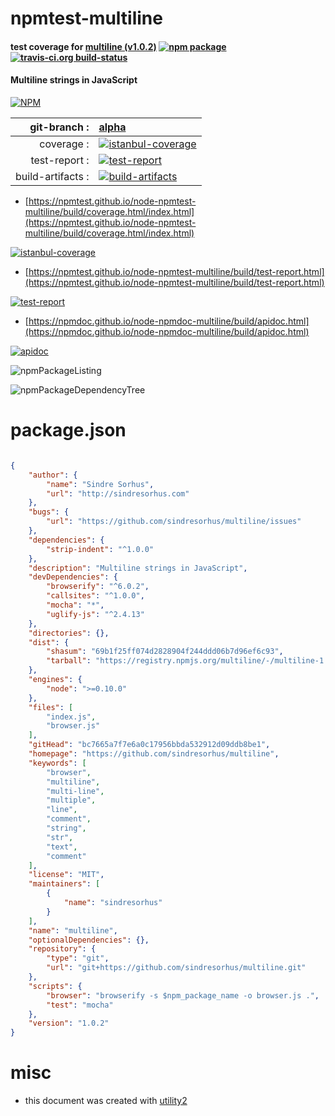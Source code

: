 # npmtest-multiline

#### test coverage for  [multiline (v1.0.2)](https://github.com/sindresorhus/multiline)  [![npm package](https://img.shields.io/npm/v/npmtest-multiline.svg?style=flat-square)](https://www.npmjs.org/package/npmtest-multiline) [![travis-ci.org build-status](https://api.travis-ci.org/npmtest/node-npmtest-multiline.svg)](https://travis-ci.org/npmtest/node-npmtest-multiline)

#### Multiline strings in JavaScript

[![NPM](https://nodei.co/npm/multiline.png?downloads=true&downloadRank=true&stars=true)](https://www.npmjs.com/package/multiline)

| git-branch : | [alpha](https://github.com/npmtest/node-npmtest-multiline/tree/alpha)|
|--:|:--|
| coverage : | [![istanbul-coverage](https://npmtest.github.io/node-npmtest-multiline/build/coverage.badge.svg)](https://npmtest.github.io/node-npmtest-multiline/build/coverage.html/index.html)|
| test-report : | [![test-report](https://npmtest.github.io/node-npmtest-multiline/build/test-report.badge.svg)](https://npmtest.github.io/node-npmtest-multiline/build/test-report.html)|
| build-artifacts : | [![build-artifacts](https://npmtest.github.io/node-npmtest-multiline/glyphicons_144_folder_open.png)](https://github.com/npmtest/node-npmtest-multiline/tree/gh-pages/build)|

- [https://npmtest.github.io/node-npmtest-multiline/build/coverage.html/index.html](https://npmtest.github.io/node-npmtest-multiline/build/coverage.html/index.html)

[![istanbul-coverage](https://npmtest.github.io/node-npmtest-multiline/build/screenCapture.buildCi.browser.%252Ftmp%252Fbuild%252Fcoverage.lib.html.png)](https://npmtest.github.io/node-npmtest-multiline/build/coverage.html/index.html)

- [https://npmtest.github.io/node-npmtest-multiline/build/test-report.html](https://npmtest.github.io/node-npmtest-multiline/build/test-report.html)

[![test-report](https://npmtest.github.io/node-npmtest-multiline/build/screenCapture.buildCi.browser.%252Ftmp%252Fbuild%252Ftest-report.html.png)](https://npmtest.github.io/node-npmtest-multiline/build/test-report.html)

- [https://npmdoc.github.io/node-npmdoc-multiline/build/apidoc.html](https://npmdoc.github.io/node-npmdoc-multiline/build/apidoc.html)

[![apidoc](https://npmdoc.github.io/node-npmdoc-multiline/build/screenCapture.buildCi.browser.%252Ftmp%252Fbuild%252Fapidoc.html.png)](https://npmdoc.github.io/node-npmdoc-multiline/build/apidoc.html)

![npmPackageListing](https://npmtest.github.io/node-npmtest-multiline/build/screenCapture.npmPackageListing.svg)

![npmPackageDependencyTree](https://npmtest.github.io/node-npmtest-multiline/build/screenCapture.npmPackageDependencyTree.svg)



# package.json

```json

{
    "author": {
        "name": "Sindre Sorhus",
        "url": "http://sindresorhus.com"
    },
    "bugs": {
        "url": "https://github.com/sindresorhus/multiline/issues"
    },
    "dependencies": {
        "strip-indent": "^1.0.0"
    },
    "description": "Multiline strings in JavaScript",
    "devDependencies": {
        "browserify": "^6.0.2",
        "callsites": "^1.0.0",
        "mocha": "*",
        "uglify-js": "^2.4.13"
    },
    "directories": {},
    "dist": {
        "shasum": "69b1f25ff074d2828904f244ddd06b7d96ef6c93",
        "tarball": "https://registry.npmjs.org/multiline/-/multiline-1.0.2.tgz"
    },
    "engines": {
        "node": ">=0.10.0"
    },
    "files": [
        "index.js",
        "browser.js"
    ],
    "gitHead": "bc7665a7f7e6a0c17956bbda532912d09ddb8be1",
    "homepage": "https://github.com/sindresorhus/multiline",
    "keywords": [
        "browser",
        "multiline",
        "multi-line",
        "multiple",
        "line",
        "comment",
        "string",
        "str",
        "text",
        "comment"
    ],
    "license": "MIT",
    "maintainers": [
        {
            "name": "sindresorhus"
        }
    ],
    "name": "multiline",
    "optionalDependencies": {},
    "repository": {
        "type": "git",
        "url": "git+https://github.com/sindresorhus/multiline.git"
    },
    "scripts": {
        "browser": "browserify -s $npm_package_name -o browser.js .",
        "test": "mocha"
    },
    "version": "1.0.2"
}
```



# misc
- this document was created with [utility2](https://github.com/kaizhu256/node-utility2)
